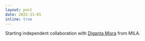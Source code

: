 ```yaml
---
layout: post
date: 2022-11-01
inline: true
---
```


Starting independent collaboration with [Diganta Misra](https://digantamisra98.github.io/) from MILA.
